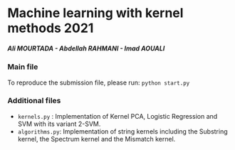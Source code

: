 # Machine learning with kernel methods 2021
##### Ali MOURTADA - Abdellah RAHMANI - Imad AOUALI

###  Main file
To reproduce the submission file, please run: `python start.py`

### Additional files

- `kernels.py` : Implementation of Kernel PCA, Logistic Regression and SVM with its variant 2-SVM.
- `algorithms.py`: Implementation of string kernels including the Substring kernel, the Spectrum kernel and the Mismatch kernel.
